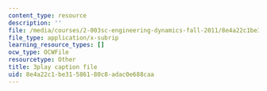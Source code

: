 ```yaml
---
content_type: resource
description: ''
file: /media/courses/2-003sc-engineering-dynamics-fall-2011/8e4a22c1be31586180c8adac0e688caa_zNCBDrnT05E.vtt
file_type: application/x-subrip
learning_resource_types: []
ocw_type: OCWFile
resourcetype: Other
title: 3play caption file
uid: 8e4a22c1-be31-5861-80c8-adac0e688caa
---
```

